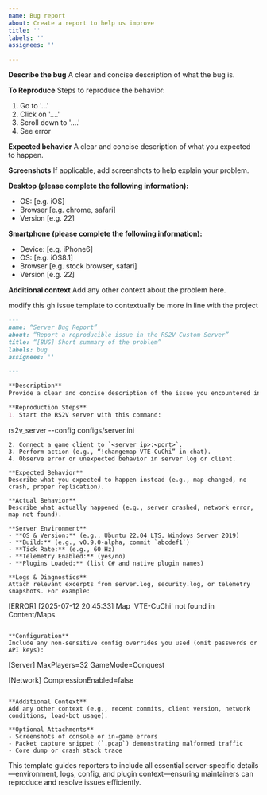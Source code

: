 ```yaml
---
name: Bug report
about: Create a report to help us improve
title: ''
labels: ''
assignees: ''

---
```


**Describe the bug**
A clear and concise description of what the bug is.

**To Reproduce**
Steps to reproduce the behavior:
1. Go to '...'
2. Click on '....'
3. Scroll down to '....'
4. See error

**Expected behavior**
A clear and concise description of what you expected to happen.

**Screenshots**
If applicable, add screenshots to help explain your problem.

**Desktop (please complete the following information):**
 - OS: [e.g. iOS]
 - Browser [e.g. chrome, safari]
 - Version [e.g. 22]

**Smartphone (please complete the following information):**
 - Device: [e.g. iPhone6]
 - OS: [e.g. iOS8.1]
 - Browser [e.g. stock browser, safari]
 - Version [e.g. 22]

**Additional context**
Add any other context about the problem here.

modify this gh issue template to contextually be more in line with the project

```markdown
---
name: “Server Bug Report”
about: “Report a reproducible issue in the RS2V Custom Server”
title: “[BUG] Short summary of the problem”
labels: bug
assignees: ''

---

**Description**  
Provide a clear and concise description of the issue you encountered in the RS2V Custom Server.

**Reproduction Steps**  
1. Start the RS2V server with this command:  
   ```
   rs2v_server --config configs/server.ini
   ```  
2. Connect a game client to `<server_ip>:<port>`.  
3. Perform action (e.g., “!changemap VTE-CuChi” in chat).  
4. Observe error or unexpected behavior in server log or client.

**Expected Behavior**  
Describe what you expected to happen instead (e.g., map changed, no crash, proper replication).

**Actual Behavior**  
Describe what actually happened (e.g., server crashed, network error, map not found).

**Server Environment**  
- **OS & Version:** (e.g., Ubuntu 22.04 LTS, Windows Server 2019)  
- **Build:** (e.g., v0.9.0-alpha, commit `abcdef1`)  
- **Tick Rate:** (e.g., 60 Hz)  
- **Telemetry Enabled:** (yes/no)  
- **Plugins Loaded:** (list C# and native plugin names)

**Logs & Diagnostics**  
Attach relevant excerpts from server.log, security.log, or telemetry snapshots. For example:  
```
[ERROR] [2025-07-12 20:45:33] Map 'VTE-CuChi' not found in Content/Maps.
```

**Configuration**  
Include any non-sensitive config overrides you used (omit passwords or API keys):  
```
[Server]
MaxPlayers=32
GameMode=Conquest

[Network]
CompressionEnabled=false
```

**Additional Context**  
Add any other context (e.g., recent commits, client version, network conditions, load-bot usage).

**Optional Attachments**  
- Screenshots of console or in-game errors  
- Packet capture snippet (`.pcap`) demonstrating malformed traffic  
- Core dump or crash stack trace  
```

This template guides reporters to include all essential server-specific details—environment, logs, config, and plugin context—ensuring maintainers can reproduce and resolve issues efficiently.
